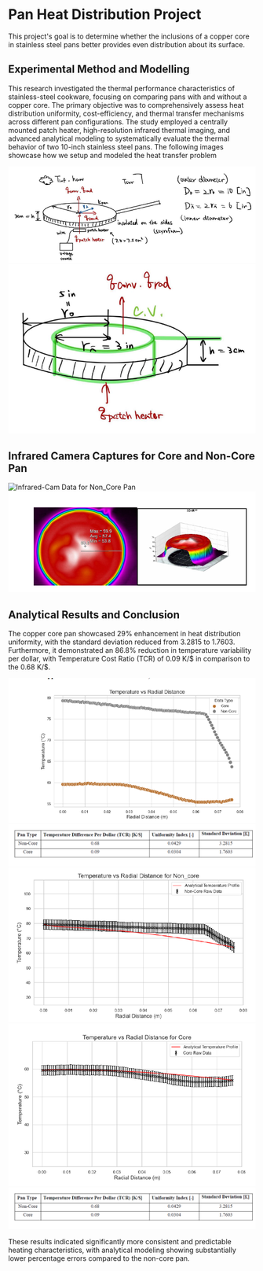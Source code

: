 # Pan Heat Distribution Project
This project's goal is to determine whether the inclusions of a copper core in stainless steel pans better provides even distribution about its surface.  

## Experimental Method and Modelling
This research investigated the thermal performance characteristics of stainless-steel cookware, focusing on comparing pans with and without a copper core. The primary objective was to comprehensively assess heat distribution uniformity, cost-efficiency, and thermal transfer mechanisms across different pan configurations. The study employed a centrally mounted patch heater, high-resolution infrared thermal imaging, and advanced analytical modeling to systematically evaluate the thermal behavior of two 10-inch stainless steel pans. The following images showcase how we setup and modeled the heat transfer problem

![Experimental Method](assets/Experimental_Setup.png)
![Modelling Setup](assets/Control_Volume.png)

## Infrared Camera Captures for Core and Non-Core Pan
![Infrared-Cam Data for Non_Core Pan](assets/non_copper_core.png.png)
![Infrared-Cam Data for Core Pan](assets/copper_core.png)

## Analytical Results and Conclusion
The copper core pan showcased 29% enhancement in heat distribution uniformity, with the standard deviation reduced from 3.2815 to 1.7603. Furthermore, it demonstrated an 86.8% reduction in temperature variability per dollar, with Temperature Cost Ratio (TCR) of 0.09 K/$ in comparison to the 0.68 K/$. 

![Radial Temperature Distribution Comparison](assets/Core_V_Non-Core.png)
![Metric Results for Thermal Performance Characteristics](assets/Quantify_Comparison.png)
![Analytical Results comparison_1](assets/analysis_efforts_1.png)
![Analytical Results comparison_2](assets/analysis_efforts_2.png)
![Analytical Results comparison_3](assets/Quantify_Comparison.png)

These results indicated significantly more consistent and predictable heating characteristics, with analytical modeling showing substantially lower percentage errors compared to the non-core pan. 


